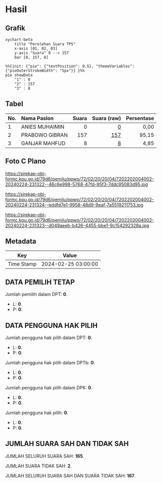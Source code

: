 # Hasil

## Grafik

```mermaid
xychart-beta
    title "Perolehan Suara TPS"
    x-axis [01, 02, 03]
    y-axis "Suara" 0 --> 157
    bar [0, 157, 8]
```

```mermaid
%%{init: {"pie": {"textPosition": 0.5}, "themeVariables": {"pieOuterStrokeWidth": "5px"}} }%%
pie showData
    "1" : 0
    "2" : 157
    "3" : 8
```

## Tabel

| No. | Nama Paslon    | Suara | Suara (raw) | Persentase |
|:--- |:-------------- | -----:| -----------:| ----------:|
| 1   | ANIES MUHAIMIN | 0     | [0][p-1]    | 0,00       |
| 2   | PRABOWO GIBRAN | 157   | [157][p-2]  | 95,15      |
| 3   | GANJAR MAHFUD  | 8     | [8][p-3]    | 4,85       |


[p-1]: https://github.com/gigit-pemilu/pemilu-2024-72-sulawesi-tengah/blob/main/pilpres/hitung-suara/sub/72-sulawesi-tengah/sub/02-poso/sub/20-pamona-barat/sub/2004-salukaia/sub/002-tps/sub/paslon-1.txt
[p-2]: https://github.com/gigit-pemilu/pemilu-2024-72-sulawesi-tengah/blob/main/pilpres/hitung-suara/sub/72-sulawesi-tengah/sub/02-poso/sub/20-pamona-barat/sub/2004-salukaia/sub/002-tps/sub/paslon-2.txt
[p-3]: https://github.com/gigit-pemilu/pemilu-2024-72-sulawesi-tengah/blob/main/pilpres/hitung-suara/sub/72-sulawesi-tengah/sub/02-poso/sub/20-pamona-barat/sub/2004-salukaia/sub/002-tps/sub/paslon-3.txt

## Foto C Plano

https://sirekap-obj-formc.kpu.go.id/79d6/pemilu/ppwp/72/02/20/20/04/7202202004002-20240224-231322--46c6e998-5768-47fd-95f3-7ddc95083d95.jpg

https://sirekap-obj-formc.kpu.go.id/79d6/pemilu/ppwp/72/02/20/20/04/7202202004002-20240224-231324--eddfd7e1-9958-48d9-9eaf-7a5519211753.jpg

https://sirekap-obj-formc.kpu.go.id/79d6/pemilu/ppwp/72/02/20/20/04/7202202004002-20240224-231323--d049aeeb-b426-4455-bbe1-9c154292328a.jpg


## Metadata

| Key        | Value               |
| ---------- | ------------------- |
| Time Stamp | 2024-02-25 03:00:00 |


## DATA PEMILIH TETAP

Jumlah pemilih dalam DPT: **0**.
 * L: **0**.
 * P: **0**.

## DATA PENGGUNA HAK PILIH

Jumlah pengguna hak pilih dalam DPT: **0**.
 * L: **0**.
 * P: **0**.

Jumlah pengguna hak pilih dalam DPTb: **0**.
 * L: **0**.
 * P: **0**.

Jumlah pengguna hak pilih dalam DPK: **0**.
 * L: **0**.
 * P: **0**.

Jumlah pengguna hak pilih: **0**.
 * L: **0**.
 * P: **0**.

## JUMLAH SUARA SAH DAN TIDAK SAH

JUMLAH SELURUH SUARA SAH: **165**.

JUMLAH SUARA TIDAK SAH: **2**.

JUMLAH SELURUH SUARA SAH DAN SUARA TIDAK SAH: **167**.


